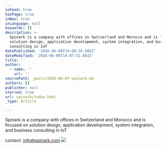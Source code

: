```yaml
---
inFeed: true
hasPage: true
inNav: true
inLanguage: null
keywords: []
description: >-
  Spinark is a company with offices in Switzerland and Morocco and is focused on
  solution design, application development, system integration, and business
  consulting in IoT
datePublished: '2016-06-09T14:08:26.505Z'
dateModified: '2016-06-09T14:07:52.683Z'
title: ''
author:
  - name: ''
    url: ''
sourcePath: _posts/2016-06-07-spinark.md
authors: []
publisher: null
starred: true
url: spinark/index.html
_type: Article

---
```

Spinark is a company with offices in Switzerland and Morocco and is focused on solution design, application development, system integration, and business consulting in IoT

contact: info@spinark.com
![](https://the-grid-user-content.s3-us-west-2.amazonaws.com/c2ffdd40-69b2-460a-a7c5-9b207a390b52.jpg)